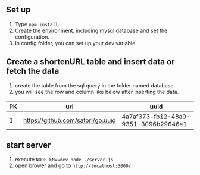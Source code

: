 ## Set up

1. Type `npm install`.
2. Create the environment, including mysql database and set the configuration.
3. In config folder, you can set up your dev variable.


## Create a shortenURL table and insert data or fetch the data

1. create the table from the sql query in the folder named database.
2. you will see the row and column like below after inserting the data.

| PK  | url | uuid | 
| --- | -------- | ---- | 
| 1   | https://github.com/satori/go.uuid   | 4a7af373-fb12-48a9-9351-3096b29646e1| 

## start server

1. execute `NODE_ENV=dev node ./server.js` 
2. open brower and go to `http://localhost:3000/`
